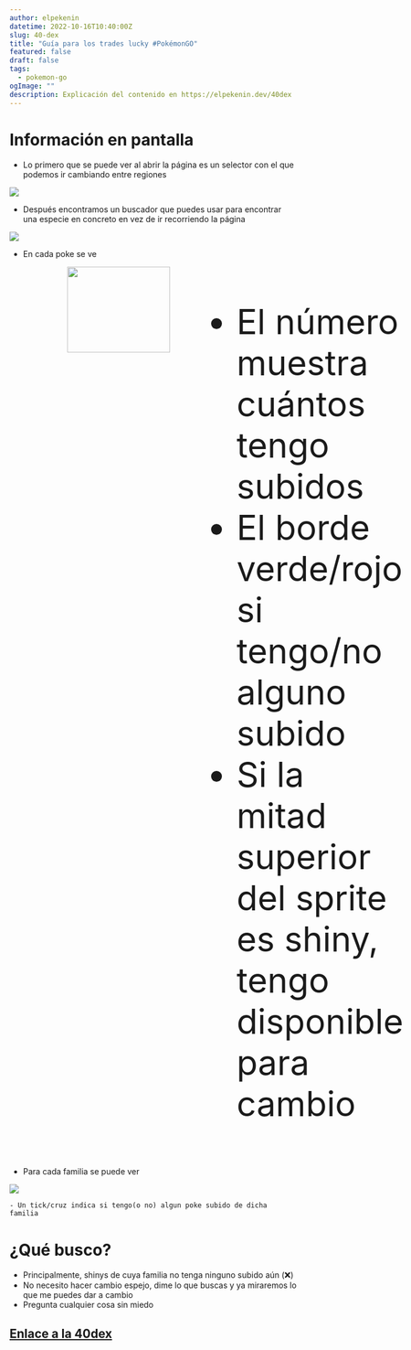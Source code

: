 ```yaml
---
author: elpekenin
datetime: 2022-10-16T10:40:00Z
slug: 40-dex
title: "Guía para los trades lucky #PokémonGO"
featured: false
draft: false
tags:
  - pokemon-go
ogImage: ""
description: Explicación del contenido en https://elpekenin.dev/40dex
---
```


# Información en pantalla
- Lo primero que se puede ver al abrir la página es un selector con el que podemos ir cambiando entre regiones
<img style="border: none" src="/content-images/pokemon/40dex-selector.png" />

- Después encontramos un buscador que puedes usar para encontrar una especie en concreto en vez de ir recorriendo la página
<img style="border: none" src="/content-images/pokemon/40dex-search.png" />

- En cada poke se ve
<div style="display: flex;">
    <div style="margin-left: 20%" >
        <img style="border: none; height: 150px; width: 180px;" src="/content-images/pokemon/40dex-species.png" />
    </div>
    <ul style="font-size: 1.5vh; margin-left: 15px;">
        <li> El número muestra cuántos tengo subidos </li>
        <li> El borde verde/rojo si tengo/no alguno subido </li>
        <li> Si la mitad superior del sprite es shiny, tengo disponible para cambio </li>
    </ul>
</div>


- Para cada familia se puede ver
<img style="border: none;" src="/content-images/pokemon/40dex-family.png" />

    - Un tick/cruz indica si tengo(o no) algun poke subido de dicha familia

# ¿Qué busco?
- Principalmente, shinys de cuya familia no tenga ninguno subido aún (❌)
- No necesito hacer cambio espejo, dime lo que buscas y ya miraremos lo que me puedes dar a cambio
- Pregunta cualquier cosa sin miedo

## [Enlace a la 40dex](/40dex)
